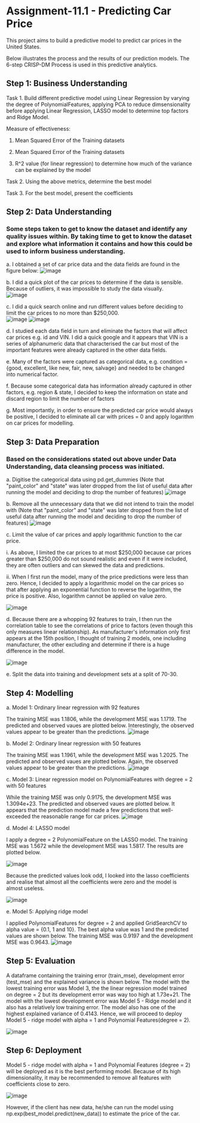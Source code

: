 # Assignment-11.1 - Predicting Car Price

This project aims to build a predictive model to predict car prices in the United States. 

Below illustrates the process and the results of our prediction models.  The 6-step CRISP-DM Process is used in this predictive analytics. 

## Step 1: Business Understanding

Task 1.  Build different predictive model using Linear Regression by varying the degree of PolynomialFeatures, applying PCA to reduce dimsensionality before applying Linear Regression, LASSO model to determine top factors and Ridge Model.

Measure of effectiveness:

1. Mean Squared Error of the Training datasets

2. Mean Squared Error of the Training datasets

3. R^2 value (for linear regression) to determine how much of the variance can be explained by the model

Task 2. Using the above metrics, determine the best model 

Task 3. For the best model, present the coefficients


## Step 2: Data Understanding 
### Some steps taken to get to know the dataset and identify any quality issues within. By taking time to get to know the dataset and explore what information it contains and how this could be used to inform business understanding.

a.	I obtained a set of car price data and the data fields are found in the figure below:
![image](https://github.com/CarolTeo11/Assignment-11.1/assets/130137674/5ead5be5-a481-4d60-857a-a24cd44342f3)

b.	I did a quick plot of the car prices to determine if the data is sensible.  Because of outliers, it was impossible to study the data visually.  
![image](https://github.com/CarolTeo11/Assignment-11.1/assets/130137674/78528cd2-b301-4d1c-912d-a321b69bfb51)

c. I did a quick search online and run different values before deciding to limit the car prices to no more than $250,000.  
![image](https://github.com/CarolTeo11/Assignment-11.1/assets/130137674/99ca64fe-8ec6-4167-a7f2-67fba69efae6)
![image](https://github.com/CarolTeo11/Assignment-11.1/assets/130137674/c248cd67-6842-401d-972c-4b19532bb902)

d.	I studied each data field in turn and eliminate the factors that will affect car prices e.g. id and VIN.  I did a quick google and it appears that VIN is a series of alphanumeric data that characterised the car but most of the important features were already captured in the other data fields.

e.	Many of the factors were captured as categorical data, e.g. condition = {good, excellent, like new, fair, new, salvage} and needed to be changed into numerical factor. 

f.	Because some categorical data has information already captured in other factors, e.g. region & state, I decided to keep the information on state and discard region to limit the number of factors 

g.	Most importantly, in order to ensure the predicted car price would always be positive, I decided to eliminate all car with prices = 0 and apply logarithm on car prices for modelling. 



## Step 3: Data Preparation
### Based on the considerations stated out above under Data Understanding, data cleansing process was initiated.  

a. Digitise the categorical data using pd.get_dummies (Note that "paint_color" and "state" was later dropped from the list of useful data after running the model and deciding to drop the number of features)
![image](https://github.com/CarolTeo11/Assignment-11.1/assets/130137674/09145438-d8a1-4fef-ab17-7fd6edcf219f)

b. Remove all the unnecessary data that we did not intend to train the model with (Note that "paint_color" and "state" was later dropped from the list of useful data after running the model and deciding to drop the number of features)
![image](https://github.com/CarolTeo11/Assignment-11.1/assets/130137674/abc1386a-5405-448a-bbc3-bda45834256b)

c.	Limit the value of car prices and apply logarithmic function to the car price.  

  i. As above, I limited the car prices to at most $250,000 because car prices greater than $250,000 do not sound realistic and even if it were included, they are often outliers and can skewed the data and predictions.  

  ii. When I first run the model, many of the price predictions were less than zero.  Hence, I decided to apply a logarithmic model on the car prices so that after applying an exponential function to reverse the logarithm, the price is positive.  Also, logarithm cannot be applied on value zero.

![image](https://github.com/CarolTeo11/Assignment-11.1/assets/130137674/8a61b620-4bc5-44f7-a18b-1da1b725f27f)

d. Because there are a whopping 92 features to train, I then run the correlation table to see the correlations of price to factors (even though this only measures linear relationship).  As manufacturer's information only first appears at the 15th position, I thought of training 2 models, one including manufacturer, the other excluding and determine if there is a huge difference in the model.  

![image](https://github.com/CarolTeo11/Assignment-11.1/assets/130137674/3930d3b7-6b80-4c23-af17-0466d4801f59)


e. Split the data into training and development sets at a split of 70-30.  



## Step 4: Modelling 

a. Model 1: Ordinary linear regression with 92 features

The training MSE was 1.1806, while the development MSE was 1.1719.  The predicted and observed vaues are plotted below.  Interestingly, the observed values appear to be greater than the predictions.
![image](https://github.com/CarolTeo11/Assignment-11.1/assets/130137674/4cc218fb-86de-4b04-a7bf-667866524302)


b. Model 2: Ordinary linear regression with 50 features

The training MSE was 1.1961, while the development MSE was 1.2025.  The predicted and observed vaues are plotted below.  Again, the observed values appear to be greater than the predictions.
![image](https://github.com/CarolTeo11/Assignment-11.1/assets/130137674/1758beca-fca1-4e6e-8a3a-9104873cb783)



c. Model 3: Linear regression model on PolynomialFeatures with degree = 2 with 50 features

While the training MSE was only 0.9175, the development MSE was 1.3094e+23.  The predicted and observed vaues are plotted below.  It appears that the prediction model made a few predictions that well-exceeded the reasonable range for car prices.
![image](https://github.com/CarolTeo11/Assignment-11.1/assets/130137674/60e7169f-966f-44dd-ade8-4b8bc2e1e387)


d. Model 4: LASSO model 

I apply a degree = 2 PolynomialFeature on the LASSO model.   The training MSE was 1.5672 while the development MSE was 1.5817.  The results are plotted below.  

![image](https://github.com/CarolTeo11/Assignment-11.1/assets/130137674/3022541b-dea5-4549-a5d6-e76f5da554ae)

Because the predicted values look odd, I looked into the lasso coefficients and realise that almost all the coefficients were zero and the model is almost useless. 

![image](https://github.com/CarolTeo11/Assignment-11.1/assets/130137674/55cb7e9e-7f36-45f3-bf05-77cb3bae2a4c)

e. Model 5: Applying ridge model 

I applied PolynomialFeatures for degree = 2 and applied GridSearchCV to alpha value = {0.1, 1 and 10}.  The best alpha value was 1 and the predicted values are shown below.  The training MSE was 0.9197 and the development MSE was 0.9643. 
![image](https://github.com/CarolTeo11/Assignment-11.1/assets/130137674/ae38443f-d70a-410d-b612-413884d8f18b)


## Step 5: Evaluation

A dataframe containing the training error (train_mse), development error (test_mse) and the explained variance is shown below.  The model with the lowest training error was Model 3, the  the linear regression model trained on degree = 2  but its development error was way too high at 1.73e+21.  The model with the lowest development error was Model 5 - Ridge model and it also has a relatively low training error.  The model also has one of the highest explained variance of 0.4143.  Hence, we will proceed to deploy Model 5 - ridge model with alpha = 1 and Polynomial Features(degree = 2). 

![image](https://github.com/CarolTeo11/Assignment-11.1/assets/130137674/04534e5f-6ed6-4336-a874-57c42cab7d11)


## Step 6: Deployment 

Model 5 - ridge model with alpha = 1 and Polynomial Features (degree = 2) will be deployed as it is the best performing model.  Because of its high dimensionality, it may be recommended to remove all features with coefficients close to zero.  

![image](https://github.com/CarolTeo11/Assignment-11.1/assets/130137674/312c4cb5-32ac-458b-9ae8-6ddb147fc3e9)

However, if the client has new data, he/she can run the model using np.exp(best_model.predict(new_data)) to estimate the price of the car. 
